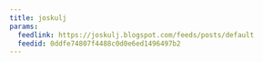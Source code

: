 ```yaml
---
title: joskulj
params:
  feedlink: https://joskulj.blogspot.com/feeds/posts/default
  feedid: 0ddfe74807f4488c0d0e6ed1496497b2
---
```

